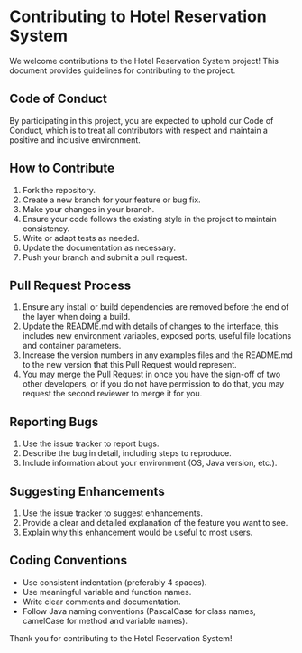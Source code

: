 # Contributing to Hotel Reservation System

We welcome contributions to the Hotel Reservation System project! This document provides guidelines for contributing to the project.

## Code of Conduct

By participating in this project, you are expected to uphold our Code of Conduct, which is to treat all contributors with respect and maintain a positive and inclusive environment.

## How to Contribute

1. Fork the repository.
2. Create a new branch for your feature or bug fix.
3. Make your changes in your branch.
4. Ensure your code follows the existing style in the project to maintain consistency.
5. Write or adapt tests as needed.
6. Update the documentation as necessary.
7. Push your branch and submit a pull request.

## Pull Request Process

1. Ensure any install or build dependencies are removed before the end of the layer when doing a build.
2. Update the README.md with details of changes to the interface, this includes new environment variables, exposed ports, useful file locations and container parameters.
3. Increase the version numbers in any examples files and the README.md to the new version that this Pull Request would represent.
4. You may merge the Pull Request in once you have the sign-off of two other developers, or if you do not have permission to do that, you may request the second reviewer to merge it for you.

## Reporting Bugs

1. Use the issue tracker to report bugs.
2. Describe the bug in detail, including steps to reproduce.
3. Include information about your environment (OS, Java version, etc.).

## Suggesting Enhancements

1. Use the issue tracker to suggest enhancements.
2. Provide a clear and detailed explanation of the feature you want to see.
3. Explain why this enhancement would be useful to most users.

## Coding Conventions

- Use consistent indentation (preferably 4 spaces).
- Use meaningful variable and function names.
- Write clear comments and documentation.
- Follow Java naming conventions (PascalCase for class names, camelCase for method and variable names).

Thank you for contributing to the Hotel Reservation System!
